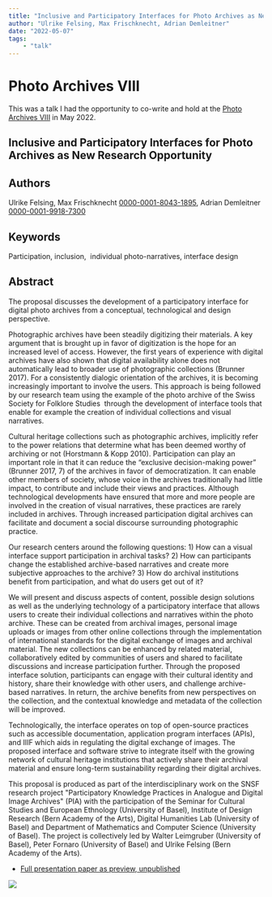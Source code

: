 ```yaml
---
title: "Inclusive and Participatory Interfaces for Photo Archives as New Research Opportunity"
author: "Ulrike Felsing, Max Frischknecht, Adrian Demleitner"
date: "2022-05-07"
tags:
	- "talk"
---
```

# Photo Archives VIII
This was a talk I had the opportunity to co-write and hold at the [Photo Archives VIII](https://www.khi.fi.it/en/aktuelles/veranstaltungen/2022/05/photo-archives-viii.php) in May 2022.

## Inclusive and Participatory Interfaces for Photo Archives as New Research Opportunity

## Authors

Ulrike Felsing, Max Frischknecht [0000-0001-8043-1895](https://orcid.org/0000-0001-8043-1895), Adrian Demleitner [0000-0001-9918-7300](https://orcid.org/0000-0001-9918-7300)

## Keywords

Participation, inclusion,  individual photo-narratives, interface design

## Abstract

The proposal discusses the development of a participatory interface for digital photo archives from a conceptual, technological and design perspective.

Photographic archives have been steadily digitizing their materials. A key argument that is brought up in favor of digitization is the hope for an increased level of access. However, the first years of experience with digital archives have also shown that digital availability alone does not automatically lead to broader use of photographic collections (Brunner 2017). For a consistently dialogic orientation of the archives, it is becoming increasingly important to involve the users. This approach is being followed by our research team using the example of the photo archive of the Swiss Society for Folklore Studies  through the development of interface tools that enable for example the creation of individual collections and visual narratives.

Cultural heritage collections such as photographic archives, implicitly refer to the power relations that determine what has been deemed worthy of archiving or not (Horstmann & Kopp 2010). Participation can play an important role in that it can reduce the “exclusive decision-making power” (Brunner 2017, 7) of the archives in favor of democratization. It can enable other members of society, whose voice in the archives traditionally had little impact, to contribute and include their views and practices. Although technological developments have ensured that more and more people are involved in the creation of visual narratives, these practices are rarely included in archives. Through increased participation digital archives can facilitate and document a social discourse surrounding photographic practice.

Our research centers around the following questions: 1) How can a visual interface support participation in archival tasks? 2) How can participants change the established archive-based narratives and create more subjective approaches to the archive? 3) How do archival institutions benefit from participation, and what do users get out of it?

We will present and discuss aspects of content, possible design solutions  as well as the underlying technology of a participatory interface that allows users to create their individual collections and narratives within the photo archive. These can be created from archival images, personal image uploads or images from other online collections through the implementation of international standards for the digital exchange of images and archival material. The new collections can be enhanced by related material, collaboratively edited by communities of users and shared to facilitate discussions and increase participation further. Through the proposed interface solution, participants can engage with their cultural identity and history, share their knowledge with other users, and challenge archive-based narratives. In return, the archive benefits from new perspectives on the collection, and the contextual knowledge and metadata of the collection will be improved.

Technologically, the interface operates on top of open-source practices such as accessible documentation, application program interfaces (APIs), and IIIF which aids in regulating the digital exchange of images. The proposed interface and software strive to integrate itself with the growing network of cultural heritage institutions that actively share their archival material and ensure long-term sustainability regarding their digital archives.

This proposal is produced as part of the interdisciplinary work on the SNSF research project "Participatory Knowledge Practices in Analogue and Digital Image Archives" (PIA) with the participation of the Seminar for Cultural Studies and European Ethnology (University of Basel), Institute of Design Research (Bern Academy of the Arts), Digital Humanities Lab (University of Basel) and Department of Mathematics and Computer Science (University of Basel). The project is collectively led by Walter Leimgruber (University of Basel), Peter Fornaro (University of Basel) and Ulrike Felsing (Bern Academy of the Arts).

- [Full presentation paper as preview, unpublished](assets/Paper-Draft_V1.odt)

![](assets/photoarchives.gif)